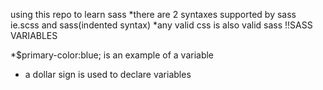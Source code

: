 using this repo to learn sass
*there are 2 syntaxes supported by sass ie.scss and sass(indented syntax)
*any valid css is also valid sass
!!SASS  VARIABLES

*$primary-color:blue; is an example of a variable
* a dollar sign is used to declare variables
